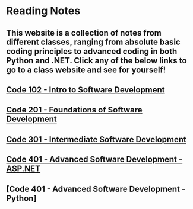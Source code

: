 # Reading Notes

## This website is a collection of notes from different classes, ranging from absolute basic coding principles to advanced coding in both Python and .NET. Click any of the below links to go to a class website and see for yourself!

## [Code 102 - Intro to Software Development](https://racarter1215.github.io/learning-journal/)
## [Code 201 - Foundations of Software Development](https://racarter1215.github.io/reading-notes/)
## [Code 301 - Intermediate Software Development](https://racarter1215.github.io/reading-notes-301-part-2/)
## [Code 401 - Advanced Software Development - ASP.NET](https://racarter1215.github.io/reading-notes-401/)
## [Code 401 - Advanced Software Development - Python]
